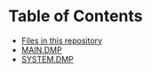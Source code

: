 # Table of Contents

- [Files in this repository](INDEX.md)
- [MAIN.DMP](MAIN.md)
- [SYSTEM.DMP](SYSTEM.md)